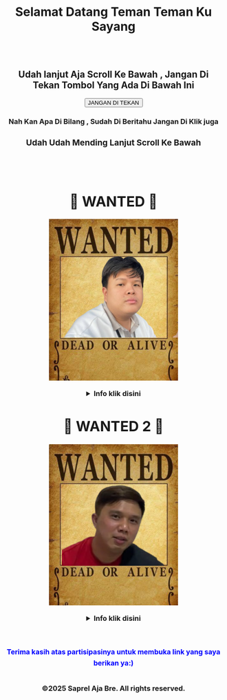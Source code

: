 <html>
  <head>
    <title>Coba-Coba Aja Ini Mah</title>
  </head>
  <body>
<div align="center">
<h1>Selamat Datang Teman Teman Ku Sayang</h1>
<br><br>
<div align="center">
<h2> Udah lanjut Aja Scroll Ke Bawah , Jangan Di Tekan Tombol Yang Ada Di Bawah Ini</h2>
 <a href="https://id.pinterest.com/pin/529032287499140281/" target="_blank">
      <button>JANGAN DI TEKAN</button>  </a>
<h3> Nah Kan Apa Di Bilang , Sudah Di Beritahu Jangan Di Klik juga <h3>
<div align="center">
<h3>Udah Udah Mending Lanjut Scroll Ke Bawah</h3>
<br><br>
    <h1 align="center">🛑 WANTED 🛑</h1>

<p align="center">
  <img src="hendry2.png" alt="WANTED Poster" width="300" />
</p>
<div align="center"> 
<details>
<summary> Info klik disini</summary>
<br>
  <strong>Nama:</strong> Hendry Ganteng <br />
  <strong>Hadiah:</strong> 💰 1.000.000.000 <br />
  <strong>Status:</strong> Buronan Makan
</details> 

 <h1 align="center">🛑 WANTED 2 🛑</h1>

<p align="center">
  <img src="Willy.png" alt="WANTED Poster" width="300" />
<div align="center"> 
<details>
<summary> Info klik disini</summary>
<br>
  <strong>Nama:</strong> Willy Sumargo <br />
  <strong>Hadiah:</strong> 💰 1.000.000 <br />
  <strong>Status:</strong> Buronan Gadis
</details> 
<br><br>
 <p style="color: blue; font-size: 16px; line-height: 1.6;">
Terima kasih atas partisipasinya untuk membuka link yang saya berikan ya:)
</p>
<br>
<div align="center">
 <footer>
©2025 Saprel Aja Bre. All rights reserved.
</footer>
  </body>
</html>
